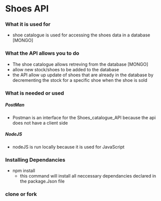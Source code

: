 # Shoes API

### What it is used for

  *  shoe catalogue is used for accessing the shoes data in a database
     [MONGO]

### What the API allows you to do
  *  The shoe catalogue allows retreving from the database [MONGO]
  *  allow new stock/shoes to be added to the database
  *  the API allow up update of shoes that are already in the database
     by decrementing the stock for a specific shoe when the shoe is sold

### What is needed or used
 ##### PostMan 
 *   Postman is an interface for the Shoes_catalogue_API because the api 
     does not have a client side 
    
 ##### NodeJS
 *   nodeJS is run locally because it is used for JavaScript 
 
 ### Installing Dependancies
 * npm install
   * this command will install all neccessary dependancies declared in the package.Json file
 
 ### clone or fork
